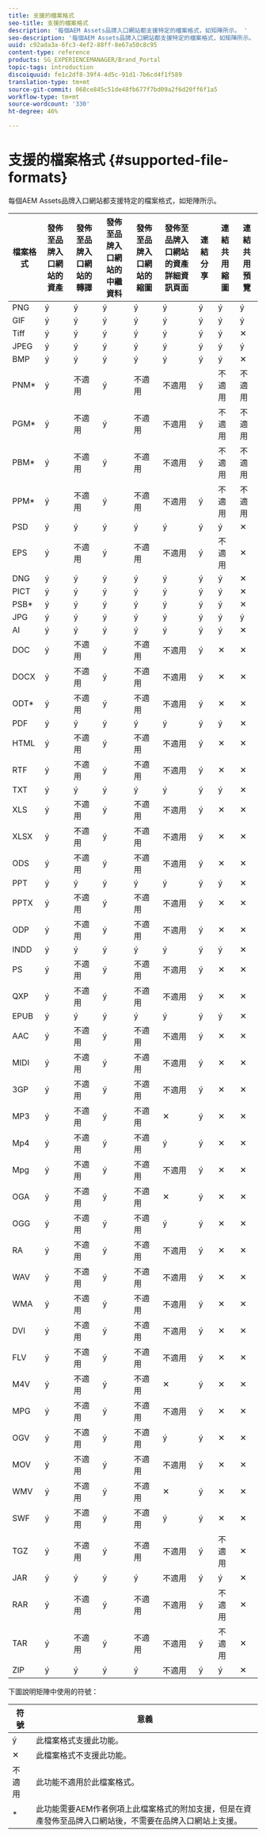 ```yaml
---
title: 支援的檔案格式
seo-title: 支援的檔案格式
description: '每個AEM Assets品牌入口網站都支援特定的檔案格式，如矩陣所示。 '
seo-description: '每個AEM Assets品牌入口網站都支援特定的檔案格式，如矩陣所示。 '
uuid: c92ada3a-6fc3-4ef2-88ff-8e67a50c8c95
content-type: reference
products: SG_EXPERIENCEMANAGER/Brand_Portal
topic-tags: introduction
discoiquuid: fe1c2df8-39f4-4d5c-91d1-7b6cd4f1f589
translation-type: tm+mt
source-git-commit: 068ce845c51de48fb677f7bd09a2f6d20ff6f1a5
workflow-type: tm+mt
source-wordcount: '330'
ht-degree: 46%

---
```



# 支援的檔案格式 {#supported-file-formats}

每個AEM Assets品牌入口網站都支援特定的檔案格式，如矩陣所示。

| 檔案格式 | 發佈至品牌入口網站的資產 | 發佈至品牌入口網站的轉譯 | 發佈至品牌入口網站的中繼資料 | 發佈至品牌入口網站的縮圖 | 發佈至品牌入口網站的資產詳細資訊頁面 | 連結分享 | 連結共用縮圖 | 連結共用預覽 |
|-------------|----------------------------------|--------------------------------------|------------------------------------|--------------------------------------|-----------------------------------------------|-------------|-----------------------|---------------------|
| PNG | ý | ý | ý | ý | ý | ý | ý | ý |
| GIF | ý | ý | ý | ý | ý | ý | ý | ý |
| Tiff | ý | ý | ý | ý | ý | ý | ý | ✕ |
| JPEG | ý | ý | ý | ý | ý | ý | ý | ý |
| BMP | ý | ý | ý | ý | ý | ý | ý | ✕ |
| PNM* | ý | 不適用 | ý | 不適用 | 不適用 | ý | 不適用 | 不適用 |
| PGM* | ý | 不適用 | ý | 不適用 | 不適用 | ý | 不適用 | 不適用 |
| PBM* | ý | 不適用 | ý | 不適用 | 不適用 | ý | 不適用 | 不適用 |
| PPM* | ý | 不適用 | ý | 不適用 | 不適用 | ý | 不適用 | 不適用 |
| PSD | ý | ý | ý | ý | ý | ý | ý | ✕ |
| EPS | ý | 不適用 | ý | 不適用 | 不適用 | ý | 不適用 | ✕ |
| DNG | ý | ý | ý | ý | ý | ý | ý | ✕ |
| PICT | ý | ý | ý | ý | ý | ý | ý | ✕ |
| PSB* | ý | ý | ý | ý | ý | ý | ý | ✕ |
| JPG | ý | ý | ý | ý | ý | ý | ý | ý |
| AI | ý | ý | ý | ý | ý | ý | ý | ✕ |
| DOC | ý | 不適用 | ý | 不適用 | 不適用 | ý | ✕ | ✕ |
| DOCX | ý | 不適用 | ý | 不適用 | 不適用 | ý | ✕ | ✕ |
| ODT* | ý | 不適用 | ý | 不適用 | 不適用 | ý | ✕ | ✕ |
| PDF | ý | ý | ý | ý | ý | ý | ý | ✕ |
| HTML | ý | 不適用 | ý | 不適用 | 不適用 | ý | ✕ | ✕ |
| RTF | ý | 不適用 | ý | 不適用 | 不適用 | ý | ✕ | ✕ |
| TXT | ý | ý | ý | ý | ý | ý | ý | ✕ |
| XLS | ý | 不適用 | ý | 不適用 | 不適用 | ý | ✕ | ✕ |
| XLSX | ý | 不適用 | ý | 不適用 | 不適用 | ý | ✕ | ✕ |
| ODS | ý | 不適用 | ý | 不適用 | 不適用 | ý | ✕ | ✕ |
| PPT | ý | ý | ý | ý | ý | ý | ý | ✕ |
| PPTX | ý | 不適用 | ý | 不適用 | 不適用 | ý | ✕ | ✕ |
| ODP | ý | 不適用 | ý | 不適用 | 不適用 | ý | ✕ | ✕ |
| INDD | ý | ý | ý | ý | ý | ý | ý | ✕ |
| PS | ý | 不適用 | ý | 不適用 | 不適用 | ý | ✕ | ✕ |
| QXP | ý | 不適用 | ý | 不適用 | 不適用 | ý | ✕ | ✕ |
| EPUB | ý | ý | ý | ý | ý | ý | ý | ✕ |
| AAC | ý | 不適用 | ý | 不適用 | 不適用 | ý | ✕ | ✕ |
| MIDI | ý | 不適用 | ý | 不適用 | 不適用 | ý | ✕ | ✕ |
| 3GP | ý | 不適用 | ý | 不適用 | 不適用 | ý | ✕ | ✕ |
| MP3 | ý | 不適用 | ý | 不適用 | ✕ | ý | ✕ | ✕ |
| Mp4 | ý | 不適用 | ý | 不適用 | ý | ý | ✕ | ✕ |
| Mpg | ý | 不適用 | ý | 不適用 | 不適用 | ý | ✕ | ✕ |
| OGA | ý | 不適用 | ý | 不適用 | ✕ | ý | ✕ | ✕ |
| OGG | ý | 不適用 | ý | 不適用 | ý | ý | ✕ | ✕ |
| RA | ý | 不適用 | ý | 不適用 | 不適用 | ý | ✕ | ✕ |
| WAV | ý | 不適用 | ý | 不適用 | 不適用 | ý | ✕ | ✕ |
| WMA | ý | 不適用 | ý | 不適用 | 不適用 | ý | ✕ | ✕ |
| DVI | ý | 不適用 | ý | 不適用 | 不適用 | ý | ✕ | ✕ |
| FLV | ý | 不適用 | ý | 不適用 | 不適用 | ý | ✕ | ✕ |
| M4V | ý | 不適用 | ý | 不適用 | ✕ | ý | ✕ | ✕ |
| MPG | ý | 不適用 | ý | 不適用 | 不適用 | ý | ✕ | ✕ |
| OGV | ý | 不適用 | ý | 不適用 | ý | ý | ✕ | ✕ |
| MOV | ý | 不適用 | ý | 不適用 | 不適用 | ý | ✕ | ✕ |
| WMV | ý | 不適用 | ý | 不適用 | ✕ | ý | ✕ | ✕ |
| SWF | ý | 不適用 | ý | 不適用 | ý | ý | ✕ | ✕ |
| TGZ | ý | 不適用 | ý | 不適用 | 不適用 | ý | 不適用 | ✕ |
| JAR | ý | ý | ý | ý | 不適用 | ý | ý | ✕ |
| RAR | ý | 不適用 | ý | 不適用 | 不適用 | ý | 不適用 | ✕ |
| TAR | ý | 不適用 | ý | 不適用 | 不適用 | ý | 不適用 | ✕ |
| ZIP | ý | ý | ý | ý | 不適用 | ý | ý | ✕ |

下圖說明矩陣中使用的符號：

| 符號 | 意義 |
|--------|-----------------------------------------------------------------------------------------------------------------------------------------------------|
| ý | 此檔案格式支援此功能。 |
| ✕ | 此檔案格式不支援此功能。 |
| 不適用 | 此功能不適用於此檔案格式。 |
| * | 此功能需要AEM作者例項上此檔案格式的附加支援，但是在資產發佈至品牌入口網站後，不需要在品牌入口網站上支援。 |